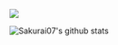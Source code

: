 ![](https://komarev.com/ghpvc/?username=sakurai07)


![Sakurai07's github stats](https://github-readme-stats.vercel.app/api?username=Sakurai07&count_private=false&theme=radical)
